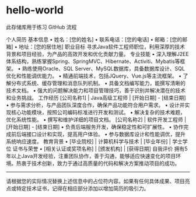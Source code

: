 # hello-world
此存储库用于练习 GitHub 流程

个人简历
基本信息
•	姓名：[您的姓名]
•	联系电话：[您的电话]
•	邮箱：[您的邮箱]
•	地址：[您的居住地]
职业目标 寻求Java软件工程师职位，利用深厚的技术背景和项目经验，为产品的高效开发和优化贡献力量。
专业技能
•	深入理解J2EE体系结构，熟练掌握Spring、SpringMVC、Hibernate、Activiti、Mybatis等框架。
•	熟练使用Oracle、SQL Server、MySQL数据库，具备数据库设计、SQL优化和性能调优能力。
•	精通前端技术，包括JQuery、Vue.js等主流框架。
•	了解分布式系统、缓存管理和消息队列机制。
•	具备文档编写能力，能撰写清晰的技术文档。
•	强大的问题解决能力和项目管理技巧，善于识别并解决潜在的技术和业务挑战。
工作经历 [公司名称1] | Java高级工程师 | [开始日期] - [结束日期]
•	参与需求分析，与产品团队深度合作，确保产品功能符合用户需求。
•	设计并实现核心功能模块，按照公司编码标准进行开发和测试。
•	解决复杂的技术难题，优化系统性能。
•	撰写和维护详细的项目文档。
[公司名称2] | 软件开发工程师 | [开始日期] - [结束日期]
•	负责后端服务开发，确保稳定性和可扩展性。
•	协作完成前后端接口设计和实现，提高用户体验。
•	参与数据库设计和性能调优，提升系统响应速度。
教育背景
•	[毕业院校] | 计算机科学与技术 | [毕业年份] | 学士学位
证书与荣誉
•	[相关认证或奖项名称] | [颁发机构] | [获得日期]
自我评价 拥有5年以上Java开发经验，注重团队协作，善于沟通，能够适应快速变化的项目环境。热衷于技术创新，致力于通过高质量的代码和解决方案推动项目的成功。
________________________________________
请根据您的实际情况替换上述信息中的占位符内容。如果有任何具体成果、项目亮点或特定技术证书，记得在相应部分添加以增加简历的吸引力。


